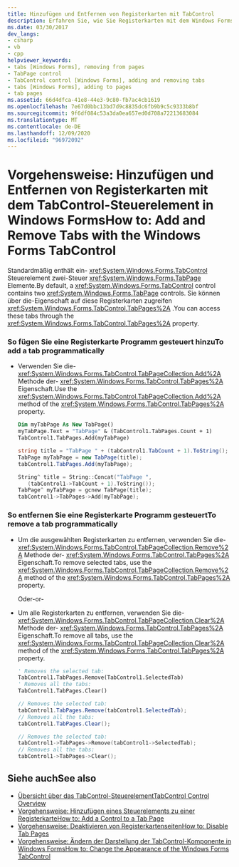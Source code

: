 ```yaml
---
title: Hinzufügen und Entfernen von Registerkarten mit TabControl
description: Erfahren Sie, wie Sie Registerkarten mit dem Windows Forms TabControl-Steuerelement hinzufügen und entfernen, das zwei TabPage-Steuerelemente enthält. Greifen Sie über die TabPages-Eigenschaft auf diese Registerkarten zu.
ms.date: 03/30/2017
dev_langs:
- csharp
- vb
- cpp
helpviewer_keywords:
- tabs [Windows Forms], removing from pages
- TabPage control
- TabControl control [Windows Forms], adding and removing tabs
- tabs [Windows Forms], adding to pages
- tab pages
ms.assetid: 66d4dfca-41e8-44e3-9c80-fb7ac4cb1619
ms.openlocfilehash: 7e67d0bbc13bd7d9c8835dc6fb9b9c5c9333b8bf
ms.sourcegitcommit: 9f6df084c53a3da0ea657ed0d708a72213683084
ms.translationtype: MT
ms.contentlocale: de-DE
ms.lasthandoff: 12/09/2020
ms.locfileid: "96972092"
---
```

# <a name="how-to-add-and-remove-tabs-with-the-windows-forms-tabcontrol"></a><span data-ttu-id="6711b-104">Vorgehensweise: Hinzufügen und Entfernen von Registerkarten mit dem TabControl-Steuerelement in Windows Forms</span><span class="sxs-lookup"><span data-stu-id="6711b-104">How to: Add and Remove Tabs with the Windows Forms TabControl</span></span>
<span data-ttu-id="6711b-105">Standardmäßig enthält ein- <xref:System.Windows.Forms.TabControl> Steuerelement zwei-Steuer <xref:System.Windows.Forms.TabPage> Elemente.</span><span class="sxs-lookup"><span data-stu-id="6711b-105">By default, a <xref:System.Windows.Forms.TabControl> control contains two <xref:System.Windows.Forms.TabPage> controls.</span></span> <span data-ttu-id="6711b-106">Sie können über die-Eigenschaft auf diese Registerkarten zugreifen <xref:System.Windows.Forms.TabControl.TabPages%2A> .</span><span class="sxs-lookup"><span data-stu-id="6711b-106">You can access these tabs through the <xref:System.Windows.Forms.TabControl.TabPages%2A> property.</span></span>  
  
### <a name="to-add-a-tab-programmatically"></a><span data-ttu-id="6711b-107">So fügen Sie eine Registerkarte Programm gesteuert hinzu</span><span class="sxs-lookup"><span data-stu-id="6711b-107">To add a tab programmatically</span></span>  
  
- <span data-ttu-id="6711b-108">Verwenden Sie die- <xref:System.Windows.Forms.TabControl.TabPageCollection.Add%2A> Methode der- <xref:System.Windows.Forms.TabControl.TabPages%2A> Eigenschaft.</span><span class="sxs-lookup"><span data-stu-id="6711b-108">Use the <xref:System.Windows.Forms.TabControl.TabPageCollection.Add%2A> method of the <xref:System.Windows.Forms.TabControl.TabPages%2A> property.</span></span>  
  
    ```vb  
    Dim myTabPage As New TabPage()  
    myTabPage.Text = "TabPage" & (TabControl1.TabPages.Count + 1)  
    TabControl1.TabPages.Add(myTabPage)  
    ```  
  
    ```csharp  
    string title = "TabPage " + (tabControl1.TabCount + 1).ToString();  
    TabPage myTabPage = new TabPage(title);  
    tabControl1.TabPages.Add(myTabPage);  
    ```  
  
    ```cpp  
    String^ title = String::Concat("TabPage ",  
       (tabControl1->TabCount + 1).ToString());  
    TabPage^ myTabPage = gcnew TabPage(title);  
    tabControl1->TabPages->Add(myTabPage);  
    ```  
  
### <a name="to-remove-a-tab-programmatically"></a><span data-ttu-id="6711b-109">So entfernen Sie eine Registerkarte Programm gesteuert</span><span class="sxs-lookup"><span data-stu-id="6711b-109">To remove a tab programmatically</span></span>  
  
- <span data-ttu-id="6711b-110">Um die ausgewählten Registerkarten zu entfernen, verwenden Sie die- <xref:System.Windows.Forms.TabControl.TabPageCollection.Remove%2A> Methode der- <xref:System.Windows.Forms.TabControl.TabPages%2A> Eigenschaft.</span><span class="sxs-lookup"><span data-stu-id="6711b-110">To remove selected tabs, use the <xref:System.Windows.Forms.TabControl.TabPageCollection.Remove%2A> method of the <xref:System.Windows.Forms.TabControl.TabPages%2A> property.</span></span>  
  
     <span data-ttu-id="6711b-111">Oder</span><span class="sxs-lookup"><span data-stu-id="6711b-111">-or-</span></span>  
  
- <span data-ttu-id="6711b-112">Um alle Registerkarten zu entfernen, verwenden Sie die- <xref:System.Windows.Forms.TabControl.TabPageCollection.Clear%2A> Methode der- <xref:System.Windows.Forms.TabControl.TabPages%2A> Eigenschaft.</span><span class="sxs-lookup"><span data-stu-id="6711b-112">To remove all tabs, use the <xref:System.Windows.Forms.TabControl.TabPageCollection.Clear%2A> method of the <xref:System.Windows.Forms.TabControl.TabPages%2A> property.</span></span>  
  
    ```vb  
    ' Removes the selected tab:  
    TabControl1.TabPages.Remove(TabControl1.SelectedTab)  
    ' Removes all the tabs:  
    TabControl1.TabPages.Clear()  
    ```  
  
    ```csharp  
    // Removes the selected tab:  
    tabControl1.TabPages.Remove(tabControl1.SelectedTab);  
    // Removes all the tabs:  
    tabControl1.TabPages.Clear();  
    ```  
  
    ```cpp  
    // Removes the selected tab:  
    tabControl1->TabPages->Remove(tabControl1->SelectedTab);  
    // Removes all the tabs:  
    tabControl1->TabPages->Clear();  
    ```  
  
## <a name="see-also"></a><span data-ttu-id="6711b-113">Siehe auch</span><span class="sxs-lookup"><span data-stu-id="6711b-113">See also</span></span>

- [<span data-ttu-id="6711b-114">Übersicht über das TabControl-Steuerelement</span><span class="sxs-lookup"><span data-stu-id="6711b-114">TabControl Control Overview</span></span>](tabcontrol-control-overview-windows-forms.md)
- [<span data-ttu-id="6711b-115">Vorgehensweise: Hinzufügen eines Steuerelements zu einer Registerkarte</span><span class="sxs-lookup"><span data-stu-id="6711b-115">How to: Add a Control to a Tab Page</span></span>](how-to-add-a-control-to-a-tab-page.md)
- [<span data-ttu-id="6711b-116">Vorgehensweise: Deaktivieren von Registerkartenseiten</span><span class="sxs-lookup"><span data-stu-id="6711b-116">How to: Disable Tab Pages</span></span>](how-to-disable-tab-pages.md)
- [<span data-ttu-id="6711b-117">Vorgehensweise: Ändern der Darstellung der TabControl-Komponente in Windows Forms</span><span class="sxs-lookup"><span data-stu-id="6711b-117">How to: Change the Appearance of the Windows Forms TabControl</span></span>](how-to-change-the-appearance-of-the-windows-forms-tabcontrol.md)
